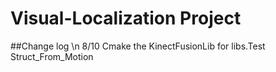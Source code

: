 # Visual-Localization Project
##Change log \n
8/10 Cmake the KinectFusionLib for libs.Test Struct_From_Motion 

